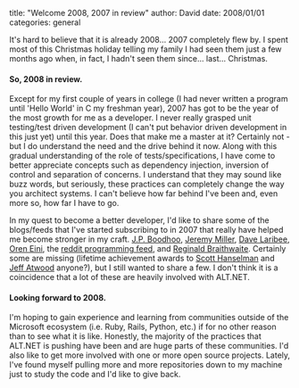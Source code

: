 
title: "Welcome 2008, 2007 in review"
author: David
date: 2008/01/01
categories: general

It's hard to believe that it is already 2008... 2007 completely flew by. I spent most of this Christmas holiday telling my family I had seen them just a few months ago when, in fact, I hadn't seen them since... last... Christmas.

#### So, 2008 in review.

Except for my first couple of years in college (I had never written a program until 'Hello World' in C my freshman year), 2007 has got to be the year of the most growth for me as a developer. I never really grasped unit testing/test driven development (I can't put behavior driven development in this just yet) until this year. Does that make me a master at it? Certainly not - but I do understand the need and the drive behind it now. Along with this gradual understanding of the role of tests/specifications, I have come to better appreciate concepts such as dependency injection, inversion of control and separation of concerns. I understand that they may sound like buzz words, but seriously, these practices can completely change the way you architect systems. I can't believe how far behind I've been and, even more so, how far I have to go. 

In my quest to become a better developer, I'd like to share some of the blogs/feeds that I've started subscribing to in 2007 that really have helped me become stronger in my craft. [J.P. Boodhoo](http://codebetter.com/blogs/jean-paul_boodhoo/default.aspx), [Jeremy Miller](http://codebetter.com/blogs/jeremy.miller/default.aspx), [Dave Laribee](http://codebetter.com/blogs/david_laribee/default.aspx), [Oren Eini](http://ayende.com/Blog/Default.aspx), the [reddit programming feed](http://programming.reddit.com/), and [Reginald Braithwaite](http://weblog.raganwald.com/welcome.html). Certainly some are missing (lifetime achievement awards to [Scott Hanselman](http://www.hanselman.com/blog/) and [Jeff Atwood](http://www.codinghorror.com/blog/) anyone?), but I still wanted to share a few. I don't think it is a coincidence that a lot of these are heavily involved with ALT.NET.

#### Looking forward to 2008.

I'm hoping to gain experience and learning from communities outside of the Microsoft ecosystem (i.e. Ruby, Rails, Python, etc.) if for no other reason than to see what it is like. Honestly, the majority of the practices that ALT.NET is pushing have been and are huge parts of these communities. I'd also like to get more involved with one or more open source projects. Lately, I've found myself pulling more and more repositories down to my machine just to study the code and I'd like to give back. 

